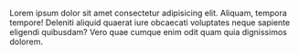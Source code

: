 
Lorem ipsum dolor sit amet consectetur adipisicing elit. Aliquam, tempora tempore! Deleniti aliquid quaerat iure obcaecati voluptates neque sapiente eligendi quibusdam? Vero quae cumque enim odit quam quia dignissimos dolorem.
